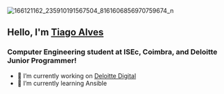 ![166121162_235910191567504_8161606856970759674_n](https://user-images.githubusercontent.com/49624069/113194781-65a52b00-9259-11eb-9d02-e473d26fe3a5.gif)

## Hello, I'm [Tiago Alves](https://www.linkedin.com/in/tiago-alves-b4461015a/) 
### Computer Engineering student at ISEc, Coimbra, and Deloitte Junior Programmer! 

- 🔭 I’m currently working on [Deloitte Digital](https://www2.deloitte.com/pt/pt.html)
- 🌱 I’m currently learning Ansible


